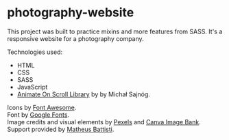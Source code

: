 # photography-website

This project was built to practice mixins and more features from SASS. It's a responsive website for a photography company.

Technologies used:
<ul>
<li>HTML</li>
<li>CSS</li>
<li>SASS</li>
<li>JavaScript</li>
<li><a href="https://michalsnik.github.io/aos/">Animate On Scroll Library</a> by by Michał Sajnóg.
</ul>

Icons by <a href="https://fontawesome.com/" target="_blank">Font Awesome</a>.<br>
Font by <a href="http://fonts.google.com/" target="_ blank">Google Fonts</a>.<br>
Image credits and visual elements by <a href="https://www.pexels.com/" target="_blank">Pexels</a> and <a href="https://www.canva.com/" target="_blank">Canva Image Bank</a>.<br>
Support provided by <a href="https://github.com/matheusbattisti" target="_ blank">Matheus Battisti</a>.

